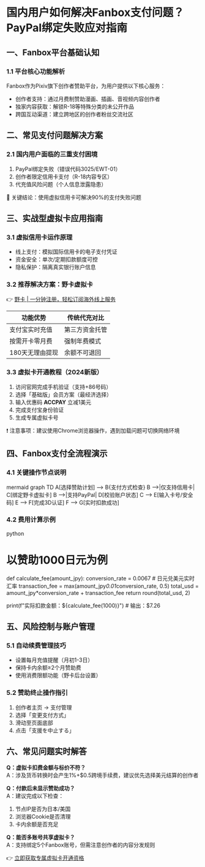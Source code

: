 # 国内用户如何解决Fanbox支付问题？PayPal绑定失败应对指南

## 一、Fanbox平台基础认知
### 1.1 平台核心功能解析
Fanbox作为Pixiv旗下创作者赞助平台，为用户提供以下核心服务：
- 创作者支持：通过月费制赞助漫画、插画、音视频内容创作者
- 独家内容获取：解锁R-18等特殊分类的未公开作品
- 跨国互动渠道：建立跨地区的创作者粉丝交流社区

## 二、常见支付问题解决方案
### 2.1 国内用户面临的三重支付困境
1. PayPal绑定失败（错误代码3025/EWT-01）
2. 创作者限定信用卡支付（R-18内容专区）
3. 代充值风险问题（个人信息泄露隐患）

📌 关键结论：使用虚拟信用卡可解决90%的支付失败问题

## 三、实战型虚拟卡应用指南
### 3.1 虚拟信用卡运作原理
- 线上支付：模拟国际信用卡的电子支付凭证
- 资金安全：单次/定期扣款额度可控
- 隐私保护：隔离真实银行账户信息

### 3.2 推荐解决方案：野卡虚拟卡
👉 [野卡 | 一分钟注册，轻松订阅海外线上服务](https://bbtdd.com/yeka)

| 功能优势             | 传统代充对比       |
|----------------------|------------------|
| 支付宝实时充值       | 第三方资金托管    |
| 按需开卡零月费       | 强制年费模式      |
| 180天无理由提现      | 余额不可退回      |

### 3.3 虚拟卡开通教程（2024新版）
1. 访问官网完成手机验证（支持+86号码）
2. 选择「基础版」会员方案（最经济选择）
3. 输入优惠码 **ACCPAY** 立减1美元
4. 完成支付宝身份验证
5. 生成专属虚拟卡号

❗ 注意事项：建议使用Chrome浏览器操作，遇到加载问题可切换网络环境

## 四、Fanbox支付全流程演示
### 4.1 关键操作节点说明
mermaid
graph TD
    A[选择赞助计划] --> B{支付方式检查}
    B -->|仅支持信用卡| C[绑定野卡虚拟卡]
    B -->|支持PayPal| D[校验账户状态]
    C --> E[输入卡号/安全码]
    E --> F[完成3D认证]
    F --> G[实时扣款成功]


### 4.2 费用计算示例
python
# 以赞助1000日元为例
def calculate_fee(amount_jpy):
    conversion_rate = 0.0067 # 日元兑美元实时汇率
    transaction_fee = max(amount_jpy*0.01*conversion_rate, 0.5)
    total_usd = amount_jpy*conversion_rate + transaction_fee
    return round(total_usd, 2)

print(f"实际扣款金额：${calculate_fee(1000)}") # 输出：$7.26


## 五、风险控制与账户管理
### 5.1 自动续费管理技巧
- 设置每月充值提醒（月初1-3日）
- 保持卡内余额≥2个月赞助费
- 使用消费限额功能（野卡后台设置）

### 5.2 赞助终止操作指引
1. 创作者主页 → 支付管理
2. 选择「变更支付方式」
3. 滑动至页面底部
4. 点击「支援を中止する」

## 六、常见问题实时解答
**Q：虚拟卡扣费金额与标价不符？**  
A：涉及货币转换时会产生1%+$0.5跨境手续费，建议优先选择美元结算的创作者

**Q：付款后未显示赞助成功？**  
A：建议完成以下检查：
1. 节点IP是否为日本/美国
2. 浏览器Cookie是否清理
3. 卡内余额是否充足

**Q：能否多账号共享虚拟卡？**  
A：支持绑定5个Fanbox账号，但需注意创作者的内容分发规则

👉 [立即获取专属虚拟卡开通资格](https://bbtdd.com/yeka)